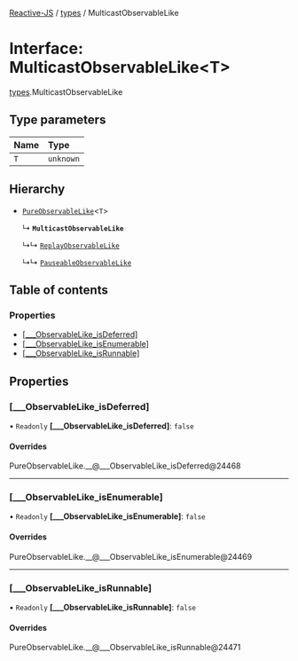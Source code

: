 [Reactive-JS](../README.md) / [types](../modules/types.md) / MulticastObservableLike

# Interface: MulticastObservableLike<T\>

[types](../modules/types.md).MulticastObservableLike

## Type parameters

| Name | Type |
| :------ | :------ |
| `T` | `unknown` |

## Hierarchy

- [`PureObservableLike`](types.PureObservableLike.md)<`T`\>

  ↳ **`MulticastObservableLike`**

  ↳↳ [`ReplayObservableLike`](types.ReplayObservableLike.md)

  ↳↳ [`PauseableObservableLike`](types.PauseableObservableLike.md)

## Table of contents

### Properties

- [[\_\_\_ObservableLike\_isDeferred]](types.MulticastObservableLike.md#[___observablelike_isdeferred])
- [[\_\_\_ObservableLike\_isEnumerable]](types.MulticastObservableLike.md#[___observablelike_isenumerable])
- [[\_\_\_ObservableLike\_isRunnable]](types.MulticastObservableLike.md#[___observablelike_isrunnable])

## Properties

### [\_\_\_ObservableLike\_isDeferred]

• `Readonly` **[\_\_\_ObservableLike\_isDeferred]**: ``false``

#### Overrides

PureObservableLike.\_\_@\_\_\_ObservableLike\_isDeferred@24468

___

### [\_\_\_ObservableLike\_isEnumerable]

• `Readonly` **[\_\_\_ObservableLike\_isEnumerable]**: ``false``

#### Overrides

PureObservableLike.\_\_@\_\_\_ObservableLike\_isEnumerable@24469

___

### [\_\_\_ObservableLike\_isRunnable]

• `Readonly` **[\_\_\_ObservableLike\_isRunnable]**: ``false``

#### Overrides

PureObservableLike.\_\_@\_\_\_ObservableLike\_isRunnable@24471
